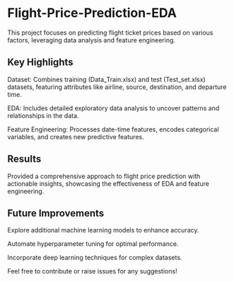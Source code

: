 # Flight-Price-Prediction-EDA
This project focuses on predicting flight ticket prices based on various factors, leveraging data analysis and feature engineering.

## Key Highlights
Dataset: Combines training (Data_Train.xlsx) and test (Test_set.xlsx) datasets, featuring attributes like airline, source, destination, and departure time.

EDA: Includes detailed exploratory data analysis to uncover patterns and relationships in the data.

Feature Engineering: Processes date-time features, encodes categorical variables, and creates new predictive features.

## Results
Provided a comprehensive approach to flight price prediction with actionable insights, showcasing the effectiveness of EDA and feature engineering.

## Future Improvements
Explore additional machine learning models to enhance accuracy.

Automate hyperparameter tuning for optimal performance.

Incorporate deep learning techniques for complex datasets.

Feel free to contribute or raise issues for any suggestions!
